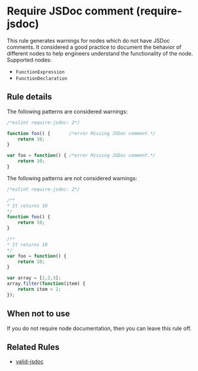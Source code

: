 # Require JSDoc comment (require-jsdoc)

This rule generates warnings for nodes which do not have JSDoc comments. It considered a good practice to document the behavior of different nodes to help engineers understand the functionality of the node.
Supported nodes:

* `FunctionExpression`
* `FunctionDeclaration`

## Rule details

The following patterns are considered warnings:

```js
/*eslint require-jsdoc: 2*/

function foo() {       /*error Missing JSDoc comment.*/
    return 10;
}

var foo = function() { /*error Missing JSDoc comment.*/
    return 10;
}
```

The following patterns are not considered warnings:

```js
/*eslint require-jsdoc: 2*/

/**
* It returns 10
*/
function foo() {
    return 10;
}

/**
* It returns 10
*/
var foo = function() {
    return 10;
}

var array = [1,2,3];
array.filter(function(item) {
    return item > 2;
});
```

## When not to use

If you do not require node documentation, then you can leave this rule off.

## Related Rules

* [valid-jsdoc](valid-jsdoc.md)
